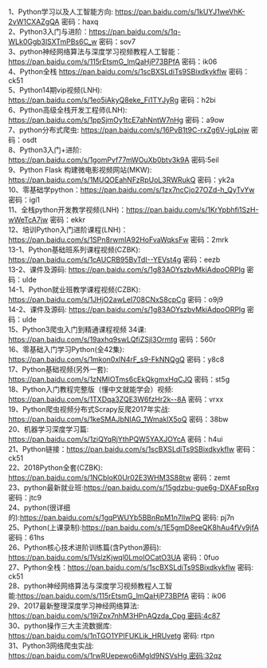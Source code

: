 1、Python学习以及人工智能方向: https://pan.baidu.com/s/1kUYJ1weVhK-2vW1CXAZgQA 密码：haxq  
2、Python3入门与进阶：https://pan.baidu.com/s/1q-WLk0Ggb3lSXTmPBs6C_w 密码：sov7  
3、python神经网络算法与深度学习视频教程人工智能：https://pan.baidu.com/s/115rEtsmG_lmQaHjP73BPfA 密码：ik06  
4、Python全栈 https://pan.baidu.com/s/1scBXSLdiTs9SBixdkykflw 密码：ck51  
5、Python14期vip视频(LNH): https://pan.baidu.com/s/1eo5iAkyQ8eke_Fi1TYJyRg 密码：h2bi  
6、Python高级全栈开发工程师(LNH): https://pan.baidu.com/s/1ppSjmOy1tcE7ahNntW7nHg 密码：a9ow  
7、python分布式爬虫: https://pan.baidu.com/s/16PvB1t9C-rxZg6V-igLpjw 密码：osdt  
8、Python3入门+进阶: https://pan.baidu.com/s/1gomPvf77mWOuXb0btv3k9A 密码:5eil  
9、Python Flask 构建微电影视频网站(MKW): https://pan.baidu.com/s/1MUQOEahNFzRpUoL3RWRukQ 密码：yk2a  
10、零基础学python：https://pan.baidu.com/s/1zx7ncCjo27OZd-h_QyTvYw 密码：igi1  
11、全栈python开发教学视频(LNH)：https://pan.baidu.com/s/1KrYpbhfi1SzH-wWeTcA7jw 密码：ekkr  
12、培训Python入门进阶课程(LNH)：https://pan.baidu.com/s/1SPn8rwmIA92HoFvaWqksFw 密码：2mrk  
13-1、Python基础班系列课程视频(CZBK): https://pan.baidu.com/s/1cAUCRB95BvTdI--YEVst4g 密码：eezb  
13-2、课件及源码: https://pan.baidu.com/s/1g83AOYszbvMkiAdpoORPlg 密码：ulde  
14-1、Python就业班教学课程视频(CZBK): https://pan.baidu.com/s/1JHjO2awLeI708CNxS8cpCg 密码：o9j9  
14-2、课件及源码: https://pan.baidu.com/s/1g83AOYszbvMkiAdpoORPlg 密码：ulde  
15、Python3爬虫入门到精通课程视频 34课: https://pan.baidu.com/s/19axhq9swLQfiZSjl3Ormtg 密码：560r  
16、零基础入门学习Python(全42集): https://pan.baidu.com/s/1mkon0xlN4rF_s9-FkNNQgQ 密码：y8c8  
17、Python基础视频(另外一套): https://pan.baidu.com/s/1zNMIOTms6cEkQkgmxHqCJQ 密码：st5g  
18、Python入门教程完整版（懂中文就能学会）视频: https://pan.baidu.com/s/1TXDqa3ZQE3W6fzHr2k--8A 密码：vrxx  
19、Python爬虫视频分布式Scrapy反爬2017年实战: https://pan.baidu.com/s/1keSMAJbNIAG_1WmaklX5oQ 密码：38bw  
20、机器学习深度学习篇: https://pan.baidu.com/s/1ziQYqRjYthPQW5YAXJOYcA 密码：h4ui  
21、Python链接：https://pan.baidu.com/s/1scBXSLdiTs9SBixdkykflw 密码：ck51  
22、2018Python全套(CZBK): https://pan.baidu.com/s/1NCbloK0Ur02E3WHM3S88tw 密码：zemt  
23、python最新就业班:https://pan.baidu.com/s/15gdzbu-gue6g-DXAFspRxg 密码：jtc9  
24、python(很详细的):https://pan.baidu.com/s/1gqPWUYb5BBnRpM1n7lIwPQ 密码: pj7n  
25、Python(上课录制):https://pan.baidu.com/s/1E5gmD8eeQK8hAu4fVv9jfA 密码：61hs  
26、Python核心技术进阶训练篇(含Python源码): https://pan.baidu.com/s/1VslzKjwql0LmoIOCatO3UA 密码：0fuo  
27、Python全栈：https://pan.baidu.com/s/1scBXSLdiTs9SBixdkykflw 密码: ck51  
28、python神经网络算法与深度学习视频教程人工智能:https://pan.baidu.com/s/115rEtsmG_lmQaHjP73BPfA 密码：ik06  
29、2017最新整理深度学习神经网络算法: https://pan.baidu.com/s/19iZpx7nhM3HPnAQzda_Cpg 密码:4c87  
30、python操作三大主流数据库: https://pan.baidu.com/s/1nTGO1YPIFUKLik_HRUvetg 密码: rtpn  
31、Python3网络爬虫实战: https://pan.baidu.com/s/1rwRUepewo6iMgld9NSVsHg 密码:32qz  
